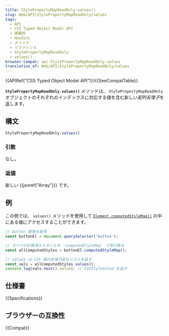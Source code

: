 ```yaml
---
title: StylePropertyMapReadOnly.values()
slug: Web/API/StylePropertyMapReadOnly/values
tags:
  - API
  - CSS Typed Object Model API
  - 実験的
  - Houdini
  - メソッド
  - リファレンス
  - StylePropertyMapReadOnly
  - values()
browser-compat: api.StylePropertyMapReadOnly.values
translation_of: Web/API/StylePropertyMapReadOnly/values
---
```

{{APIRef("CSS Typed Object Model API")}}{{SeeCompatTable}}

**`StylePropertyMapReadOnly.values()`** メソッドは、 `StylePropertyMapReadOnly` オブジェクトのそれぞれのインデックスに対応する値を含む新しい*配列反復子*を返します。

## 構文

```js
StylePropertyMapReadOnly.values()
```

### 引数

なし。

### 返値

新しい {{jsxref("Array")}} です。

## 例

この例では、 `values()` メソッドを使用して [`Element.computedStyleMap()`](/ja/docs/Web/API/Element/computedStyleMap) の中にある値にアクセスすることができます。

```js
// button 要素を取得
const buttonEl = document.querySelector('button');

// すべての計算済みスタイルを `computedStyleMap` で受け取る
const allComputedStyles = buttonEl.computedStyleMap();

// values は CSS 値の反復可能なリストを返す
const vals = allComputedStyles.values();
console.log(vals.next().value); // CSSStyleValue を返す
```

## 仕様書

{{Specifications}}

## ブラウザーの互換性

{{Compat}}
